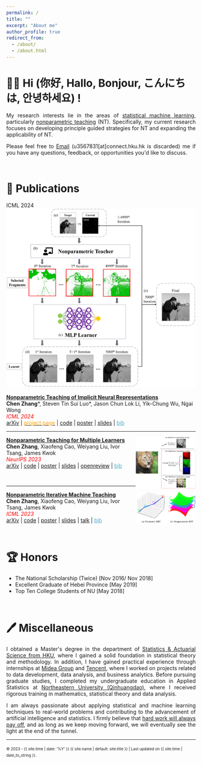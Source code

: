 ```yaml
---
permalink: /
title: ""
excerpt: "About me"
author_profile: true
redirect_from: 
  - /about/
  - /about.html
---
```


<span class='anchor' id='about-me'></span>

# 👋😀 Hi (你好, Hallo, Bonjour, こんにちは, 안녕하세요) !

<span style="text-align:justify; display: inline-block;">My research interests lie in the areas of [statistical machine learning](https://en.wikipedia.org/wiki/Statistical_learning_theory), particularly [nonparametric teaching](https://arxiv.org/abs/2306.03007) (NT). Specifically, my current research focuses on developing principle guided strategies for NT and expanding the applicability of NT.</span>

<span style="text-align:justify; display: inline-block;"> Please feel free to [Email](mailto:czhang6@connect.hku.hk) (u3567831[at]connect.hku.hk is discarded) me if you have any questions, feedback, or opportunities you'd like to discuss. </span>

<span style="color:white"><br></span>

# 📃 Publications

<div class='paper-box'><div class='paper-box-image'><div><div class="badge">ICML 2024</div><img src='_publications/nonparametric_teaching_of_implicit_neural_representations/figure1.png' alt="sym"></div></div>
<div class='paper-box-text' markdown="1">

**<span style="color:royalblue">[Nonparametric Teaching of Implicit Neural Representations](../_publications/_publications/nonparametric_teaching_of_implicit_neural_representations/ICML_2024_Paper.pdf)</span>**  
__Chen Zhang__\*, Steven Tin Sui Luo\*, Jason Chun Lok Li, Yik-Chung Wu, Ngai Wong  
<span style="color:red; font-style:italic;">ICML 2024</span>  
[arXiv](https://arxiv.org/abs/2405.10531v1) | [<span style="color:orange;">project page</span>](https://chen2hang.github.io/_publications/nonparametric_teaching_of_implicit_neural_representations/int.html) | [code](https://github.com/stevolopolis/nmt_inr) | [poster](../_publications/nonparametric_teaching_of_implicit_neural_representations/ICML_2024_Poster.pdf) | [slides](../_publications/nonparametric_teaching_of_implicit_neural_representations/ICML_2024_Slides.pdf) | <span onclick="toggleDivIcml2024()" style="color: #52adc8; text-decoration: underline; cursor: pointer;">bib</span>  
<div id="icml2024" style="display: none;">
<pre>
@InProceedings{zhang2024ntinr,
    title={Nonparametric Teaching of Implicit Neural Representations},
    author={Zhang, Chen and Luo, Steven and Li, Jason and Wu, Yik-Chung and Wong, Ngai},
    booktitle = {ICML},
    year={2024}
}
</pre>
</div>
<script>
function toggleDivIcml2024() {
  var bibDiv = document.getElementById("icml2024");
  if (bibDiv.style.display === "none") {
    bibDiv.style.display = "block";
  } else {
    bibDiv.style.display = "none";
  }
}
</script>


</div>
</div>

--------

<img src="_publications/nonparametric_teaching_for_multiple_learners/CmpaST.png" width="160px" alt="" align="right" />

**<span style="color:royalblue">[Nonparametric Teaching for Multiple Learners](../_publications/nonparametric_teaching_for_multiple_learners/NeurIPS_2023_Paper.pdf)</span>**  
__Chen Zhang__, Xiaofeng Cao, Weiyang Liu, Ivor Tsang, James Kwok  
<span style="color:red; font-style:italic;">NeurIPS 2023</span>  
[arXiv](https://arxiv.org/abs/2311.10318) | [code](https://github.com/chen2hang/MINT_NonparametricTeaching) | [poster](../_publications/nonparametric_teaching_for_multiple_learners/NeurIPS_2023_Poster.pdf) | [slides](../_publications/nonparametric_teaching_for_multiple_learners/NeurIPS_2023_Slides.pdf) | [openreview](https://openreview.net/forum?id=VkUNovXoxx) | <span onclick="toggleBibNeurips2023()" style="color: #52adc8; text-decoration: underline; cursor: pointer;">bib</span>  
<div id="neurips2023" style="display: none;">
<pre>
@InProceedings{zhang2023mint,
    title={Nonparametric Teaching for Multiple Learners},
    author={Zhang, Chen and Cao, Xiaofeng and Liu, Weiyang and Tsang, Ivor and Kwok, James},
    booktitle = {NeurIPS},
    year={2023}
}
</pre>
</div>
<script>
function toggleBibNeurips2023() {
  var bibDiv = document.getElementById("neurips2023");
  if (bibDiv.style.display === "none") {
    bibDiv.style.display = "block";
  } else {
    bibDiv.style.display = "none";
  }
}
</script>

<span style="color:white"><br></span>

--------

<img src="_publications/nonparametric_iterative_machine_teaching/comp.png" width="160px" alt="" align="right" />

**<span style="color:royalblue">[Nonparametric Iterative Machine Teaching](../_publications/nonparametric_iterative_machine_teaching/ICML_2023_Paper.pdf)</span>**  
__Chen Zhang__, Xiaofeng Cao, Weiyang Liu, Ivor Tsang, James Kwok  
<span style="color:red; font-style:italic;">ICML 2023</span>  
[arXiv](https://arxiv.org/abs/2306.03007) | [code](https://github.com/chen2hang/NonparametricTeaching) | [poster](../_publications/nonparametric_iterative_machine_teaching/ICML_2023_Poster.pdf) | [slides](../_publications/nonparametric_iterative_machine_teaching/ICML_2023_Slides.pdf) | [talk](https://recorder-v3.slideslive.com/?share=81841&s=f2aa5c6c-b216-40d6-871c-d4ac3744a464) | <span onclick="toggleBibIcml2023()" style="color: #52adc8; text-decoration: underline; cursor: pointer;">bib</span>  
<div id="icml2023" style="display: none;">
<pre>
@InProceedings{zhang2023nimt,
    title={Nonparametric Iterative Machine Teaching},
    author={Zhang, Chen and Cao, Xiaofeng and Liu, Weiyang and Tsang, Ivor and Kwok, James},
    booktitle = {ICML},
    year={2023}
}
</pre>
</div>
<script>
function toggleBibIcml2023() {
  var bibDiv = document.getElementById("icml2023");
  if (bibDiv.style.display === "none") {
    bibDiv.style.display = "block";
  } else {
    bibDiv.style.display = "none";
  }
}
</script>

<span style="color:white"><br></span>

# 🏆 Honors

- The National Scholarship (Twice) 	[Nov 2016/ Nov 2018]  
- Excellent Graduate of Hebei Province	[May 2019]  
- Top Ten College Students of NU	[May 2018]  

<span style="color:white"><br></span>

# 🖊 Miscellaneous

<span style="text-align:justify; display: inline-block;"><!-- Currently, I am pursuing the Ph.D. degree in the department of [electrical and electronic engineering](https://www.eee.hku.hk/) from [the University of Hong Kong (HKU)](https://www.hku.hk/), under the supervision of [Prof. Yik-Chung Wu](https://www.eee.hku.hk/~ycwu/) and [Prof. Ngai Wong](https://www.eee.hku.hk/~nwong/). -->I obtained a Master's degree in the department of [Statistics & Actuarial Science from HKU](https://saasweb.hku.hk/), where I gained a solid foundation in statistical theory and methodology. In addition, I have gained practical experience through internships at [Midea Group](https://www.midea.com/cn/Our-Businesses/Digital-Innovation) and [Tencent](https://www.tencent.com/zh-cn/index.html), where I worked on projects related to data development, data analysis, and business analytics. Before pursuing graduate studies, I completed my undergraduate education in Applied Statistics at [Northeastern University (Qinhuangdao)](https://stxy.neuq.edu.cn/), where I received rigorous training in mathematics, statistical theory and data analysis.</span>

<span style="text-align:justify; display: inline-block;">I am always passionate about applying statistical and machine learning techniques to real-world problems and contributing to the advancement of artificial intelligence and statistics. I firmly believe that [hard work will always pay off](https://en.wikipedia.org/wiki/Achievement_ideology), and as long as we keep moving forward, we will eventually see the light at the end of the tunnel.</span>

***  
<span style="font-size:10px">&copy; 2023 - {{ site.time | date: '%Y' }} {{ site.name | default: site.title }} | Last updated on {{ site.time | date_to_string }}.</span>  
